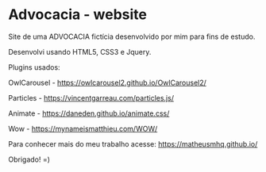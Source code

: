 # Advocacia - website

Site de uma ADVOCACIA fictícia desenvolvido por mim para fins de estudo.

Desenvolvi usando HTML5, CSS3 e Jquery.


Plugins usados:

  OwlCarousel - https://owlcarousel2.github.io/OwlCarousel2/

  Particles - https://vincentgarreau.com/particles.js/

  Animate - https://daneden.github.io/animate.css/
  
  Wow - https://mynameismatthieu.com/WOW/


Para conhecer mais do meu trabalho acesse: https://matheusmhq.github.io/

Obrigado! =)

